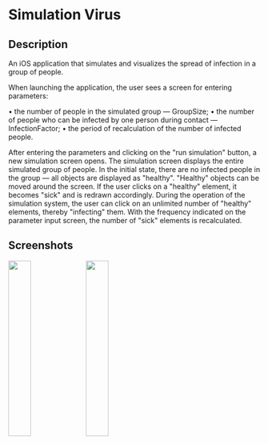 # Simulation Virus

 ## Description
 
 An iOS application that simulates and visualizes the spread of infection in a group of people.

When launching the application, the user sees a screen for entering parameters: 

• the number of people in the simulated group — GroupSize; 
• the number of people who can be infected by one person during contact — InfectionFactor; 
• the period of recalculation of the number of infected people.


After entering the parameters and clicking on the "run simulation" button, a new simulation screen opens.
The simulation screen displays the entire simulated group of people.
In the initial state, there are no infected people in the group — all objects are displayed as "healthy". 
"Healthy" objects can be moved around the screen.
If the user clicks on a "healthy" element, it becomes "sick" and is redrawn accordingly. 
During the operation of the simulation system, the user can click on an unlimited number of "healthy" elements, thereby "infecting" them.
With the frequency indicated on the parameter input screen, the number of "sick" elements is recalculated.

## Screenshots

<img src="https://github.com/nataliiagrigoreva/simulationVirus/assets/123460015/b641c2ea-8b5c-4ddb-a05e-a47a93c39de5" width=30% height=30%>
<img src="https://github.com/nataliiagrigoreva/simulationVirus/assets/123460015/79244d35-4959-4335-828e-564702c213cd" width=30% height=30%>
